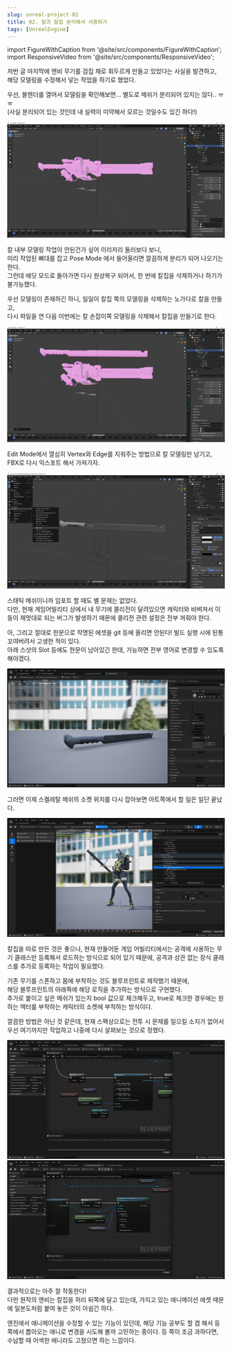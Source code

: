 ```yaml
---
slug: unreal-project-02
title: 02. 칼과 칼집 분리해서 사용하기
tags: [UnrealEngine]
---
```

import FigureWithCaption from '@site/src/components/FigureWithCaption';
import ResponsiveVideo    from '@site/src/components/ResponsiveVideo';

저번 글 마지막에 엔비 무기를 검집 채로 휘두르게 만들고 있었다는 사실을 발견하고,  
해당 모델링을 수정해서 넣는 작업을 하기로 했었다.

우선, 블렌더를 열어서 모델링을 확인해보면... 별도로 메쉬가 분리되어 있지는 않다.. ㅠㅠ  
(사실 분리되어 있는 것인데 내 실력이 미약해서 모르는 것일수도 있긴 하다!)

<FigureWithCaption caption="">
  <img
    src="/img/ProjectMS/ms-02-01.png"
    alt="ZZZ 앤비 칼 모델링을 블렌더에서 연 사진."
    style={{ maxWidth: '100%' }}
  />
</FigureWithCaption>

칼 내부 모델링 작업이 안된건가 싶어 이리저리 둘러보다 보니,  
미리 작업된 뼈대를 잡고 Pose Mode 에서 들어올리면 깔끔하게 분리가 되어 나오기는 한다.  
그런데 에딧 모드로 돌아가면 다시 원상복구 되어서, 한 번에 칼집을 삭제하거나 하기가 불가능했다.

우선 모델링이 존재하긴 하니, 일일이 칼집 쪽의 모델링을 삭제하는 노가다로 칼을 만들고,  
다시 파일을 연 다음 이번에는 칼 손잡이쪽 모델링을 삭제해서 칼집을 만들기로 한다.

<FigureWithCaption caption="">
  <img
    src="/img/ProjectMS/ms-02-02.png"
    alt="블렌더: Pose Mode에서 엔비의 칼과 칼집을 분리한 모습."
    style={{ maxWidth: '100%' }}
  />
</FigureWithCaption>

Edit Mode에서 열심히 Vertex와 Edge를 지워주는 방법으로 칼 모델링만 남기고, FBX로 다시 익스포트 해서 가져가자.

<FigureWithCaption caption="머티리얼도 잘 적용되어 있다.">
  <img
    src="/img/ProjectMS/ms-02-03.png"
    alt="블렌더: ZZZ 엔비의 칼만 남기고, 머티리얼을 적용해 본 모습."
    style={{ maxWidth: '100%' }}
  />
</FigureWithCaption>

스태틱 메쉬이니까 임포트 할 때도 별 문제는 없었다.  
다만, 현재 게임어빌리티 상에서 내 무기에 콜리전이 달려있으면 캐릭터와 비벼져서 이동이 제멋대로 되는 버그가 발생하기 때문에 콜리전 관련 설정은 전부 꺼줘야 한다.

아, 그리고 절대로 한문으로 작명된 에셋을 git 등에 올리면 안된다! 빌드 실행 시에 된통 꼬여버려서 고생한 적이 있다.  
아래 스샷의 Slot 등에도 한문이 남아있긴 한데, 가능하면 전부 영어로 변경할 수 있도록 해야겠다.

<FigureWithCaption caption="">
  <img
    src="/img/ProjectMS/ms-02-04.png"
    alt="언리얼엔진5: 스태틱 메쉬로 위의 칼 모델링을 임포트해서 확인하는 모습."
    style={{ maxWidth: '100%' }}
  />
</FigureWithCaption>

그러면 이제 스켈레탈 메쉬의 소켓 위치를 다시 잡아보면 아트쪽에서 할 일은 일단 끝났다.

<FigureWithCaption caption="">
  <img
    src="/img/ProjectMS/ms-02-05.png"
    alt="언리얼엔진5: 엔비의 스켈레탈 메쉬에 소켓 위치를 잡아준 모습."
    style={{ maxWidth: '100%' }}
  />
</FigureWithCaption>

칼집을 따로 만든 것은 좋으나, 현재 만들어둔 게임 어빌리티에서는 공격에 사용하는 무기 클래스만 등록해서 로드하는 방식으로 되어 있기 때문에, 공격과 상관 없는 장식 클래스를 추가로 등록하는 작업이 필요했다.

기존 무기를 스폰하고 몸에 부착하는 것도 블루프린트로 제작했기 때문에,  
해당 블루프린트의 아래쪽에 해당 로직을 추가하는 방식으로 구현했다.  
추가로 붙이고 싶은 메쉬가 있는지 bool 값으로 체크해두고, true로 체크한 경우에는 원하는 액터를 부착하는 캐릭터의 소켓에 부착하는 방식이다.

깔끔한 방법은 아닌 것 같은데, 현재 스펙상으로는 전투 시 문제를 일으킬 소지가 없어서 우선 여기까지만 작업하고 나중에 다시 살펴보는 것으로 정했다.

<FigureWithCaption caption="">
  <img
    src="/img/ProjectMS/ms-02-06.png"
    alt="언리얼엔진5: 칼집 스폰하는 게임어빌리티 시스템 블루프린트(1)."
    style={{ maxWidth: '100%' }}
  />
</FigureWithCaption>
<FigureWithCaption caption="">
  <img
    src="/img/ProjectMS/ms-02-07.png"
    alt="언리얼엔진5: 칼집 스폰하는 게임어빌리티 시스템 블루프린트(2)."
    style={{ maxWidth: '100%' }}
  />
</FigureWithCaption>


결과적으로는 아주 잘 작동한다!  
다만 원작의 엔비는 칼집을 허리 뒤쪽에 달고 있는데, 가지고 있는 애니메이션 에셋 때문에 일본도처럼 붙여 놓은 것이 아쉽긴 하다.

엔진에서 애니메이션을 수정할 수 있는 기능이 있던데, 해당 기능 공부도 할 겸 해서 등 쪽에서 뽑아오는 애니로 변경을 시도해 볼까 고민하는 중이다. 등 쪽이 조금 과하다면, 수납할 때 어색한 애니라도 고쳤으면 하는 느낌이다.

<FigureWithCaption caption="칼집과 칼 분리 성공!">
  <ResponsiveVideo
    src="https://www.youtube.com/embed/mFgxnl_jieE"    
    allow="accelerometer; autoplay; clipboard-write; encrypted-media; gyroscope; picture-in-picture"
    allowFullScreen
  />
</FigureWithCaption>

